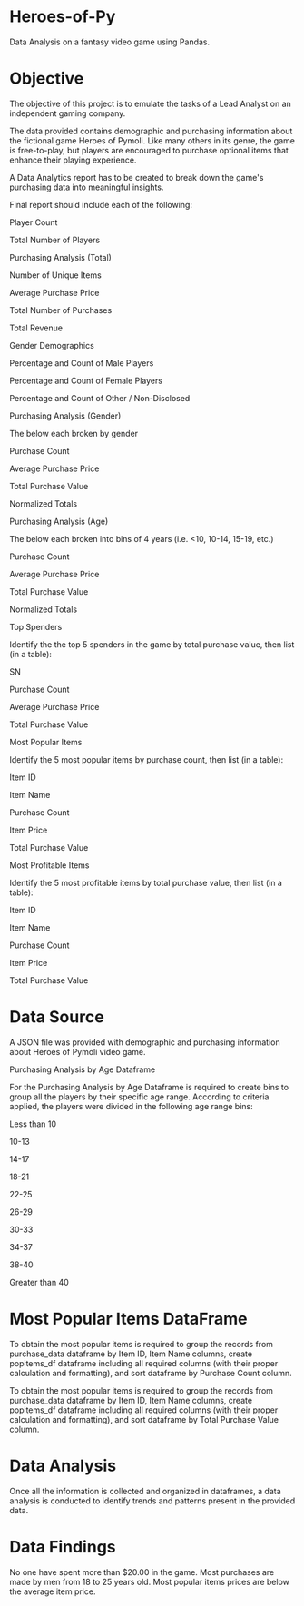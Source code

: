 # Heroes-of-Py
Data Analysis on a fantasy video game using Pandas.



# Objective
The objective of this project is to emulate the tasks of a Lead Analyst on an independent gaming company.

The data provided contains demographic and purchasing information about the fictional game Heroes of Pymoli. Like many others in its genre, the game is free-to-play, but players are encouraged to purchase optional items that enhance their playing experience.

A Data Analytics report has to be created to break down the game's purchasing data into meaningful insights.

Final report should include each of the following:

Player Count

Total Number of Players

Purchasing Analysis (Total)

Number of Unique Items

Average Purchase Price

Total Number of Purchases

Total Revenue

Gender Demographics

Percentage and Count of Male Players

Percentage and Count of Female Players

Percentage and Count of Other / Non-Disclosed

Purchasing Analysis (Gender)

The below each broken by gender


Purchase Count

Average Purchase Price

Total Purchase Value

Normalized Totals

Purchasing Analysis (Age)

The below each broken into bins of 4 years (i.e. <10, 10-14, 15-19, etc.)

Purchase Count

Average Purchase Price

Total Purchase Value

Normalized Totals

Top Spenders

Identify the the top 5 spenders in the game by total purchase value, then list (in a table):

SN

Purchase Count

Average Purchase Price

Total Purchase Value

Most Popular Items

Identify the 5 most popular items by purchase count, then list (in a table):

Item ID

Item Name

Purchase Count

Item Price

Total Purchase Value

Most Profitable Items

Identify the 5 most profitable items by total purchase value, then list (in a table):

Item ID

Item Name

Purchase Count

Item Price

Total Purchase Value

# Data Source

A JSON file was provided with demographic and purchasing information about Heroes of Pymoli video game.

Purchasing Analysis by Age Dataframe

For the Purchasing Analysis by Age Dataframe is required to create bins to group all the players by their specific age range. According to criteria applied, the players were divided in the following age range bins:

Less than 10

10-13

14-17

18-21

22-25

26-29

30-33

34-37

38-40

Greater than 40


# Most Popular Items DataFrame

To obtain the most popular items is required to group the records from purchase_data dataframe by Item ID, Item Name columns, create popitems_df dataframe including all required columns (with their proper calculation and formatting), and sort dataframe by Purchase Count column.

To obtain the most popular items is required to group the records from purchase_data dataframe by Item ID, Item Name columns, create popitems_df dataframe including all required columns (with their proper calculation and formatting), and sort dataframe by Total Purchase Value column.




# Data Analysis

Once all the information is collected and organized in dataframes, a data analysis is conducted to identify trends and patterns present in the provided data.


# Data Findings

No one have spent more than $20.00 in the game.
Most purchases are made by men from 18 to 25 years old.
Most popular items prices are below the average item price.
